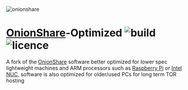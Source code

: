 <img src="https://github.com/micahflee/onionshare/blob/develop/docs/source/_static/logo.png" alt="onionshare">

# [OnionShare](https://github.com/micahflee/onionshare)-Optimized   <img src="https://img.shields.io/badge/build-stable-green" alt="build">  <img src="https://img.shields.io/github/license/altport/onionshare-optimized" alt="licence">
A fork of the [OnionShare](onionshare.org) software better optimized for lower spec lightweight machines and ARM processors such as [Raspberry Pi](https://github.com/raspberrypi) or [Intel NUC](https://www.intel.com/content/www/us/en/products/details/nuc.html), software is also optimized for older/used PCs for long term TOR hosting
